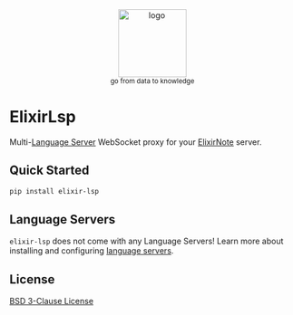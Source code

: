 <div align="center">
    <img src="https://raw.githubusercontent.com/ElixirNote/elixirserver/main/jupyter_server/static/logo/logo.png" width=120 alt="logo" />
    <br />
    <small>go from data to knowledge</small>
</div>

# ElixirLsp

Multi-[Language Server][language-server] WebSocket proxy for your [ElixirNote][elixirnote] server.

## Quick Started

```bash
pip install elixir-lsp
```

## Language Servers

`elixir-lsp` does not come with any Language Servers! Learn more about installing
and configuring [language servers][language servers docs].


## License

[BSD 3-Clause License](./LICENSE)


[language-server]: https://microsoft.github.io/language-server-protocol/specification
[langserver]: https://langserver.org
[lsp-implementations]: https://microsoft.github.io/language-server-protocol/implementors/servers
[elixirnote]: https://github.com/ElixirNote/elixirnote
[language servers docs]: https://jupyterlab-lsp.readthedocs.io/en/latest/Language%20Servers.html
